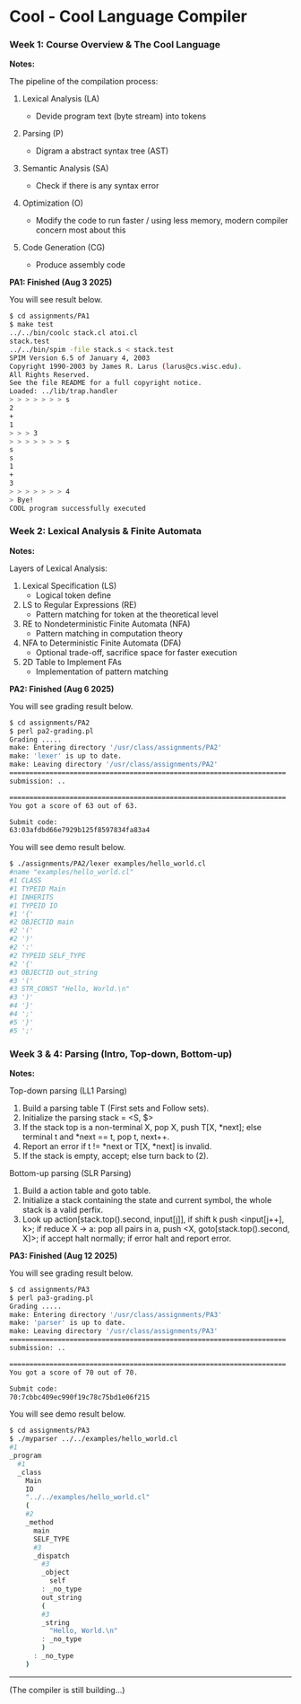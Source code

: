 # Cool - Cool Language Compiler

### Week 1: Course Overview & The Cool Language

**Notes:**

The pipeline of the compilation process:
1. Lexical Analysis (LA) 
   - Devide program text (byte stream) into tokens

2. Parsing (P)  
   - Digram a abstract syntax tree (AST)

3. Semantic Analysis (SA)  
   - Check if there is any syntax error

4. Optimization (O)        
   - Modify the code to run faster / using less memory, modern compiler concern most about this

5. Code Generation (CG)    
   - Produce assembly code 


**PA1: Finished (Aug 3 2025)**

You will see result below.

```sh
$ cd assignments/PA1
$ make test
../../bin/coolc stack.cl atoi.cl 
stack.test
../../bin/spim -file stack.s < stack.test
SPIM Version 6.5 of January 4, 2003
Copyright 1990-2003 by James R. Larus (larus@cs.wisc.edu).
All Rights Reserved.
See the file README for a full copyright notice.
Loaded: ../lib/trap.handler
> > > > > > > s
2
+
1
> > > 3
> > > > > > > s
s
s
1
+
3
> > > > > > > 4
> Bye!
COOL program successfully executed
```

### Week 2: Lexical Analysis & Finite Automata

**Notes:**

Layers of Lexical Analysis:
1. Lexical Specification (LS)                    
    - Logical token define
2. LS to Regular Expressions (RE)                
    - Pattern matching for token at the theoretical level
3. RE to Nondeterministic Finite Automata (NFA)  
    - Pattern matching in computation theory
4. NFA to Deterministic Finite Automata (DFA)    
    - Optional trade-off, sacrifice space for faster execution 
5. 2D Table to Implement FAs                     
    - Implementation of pattern matching

**PA2: Finished (Aug 6 2025)** 

You will see grading result below.
```sh
$ cd assignments/PA2
$ perl pa2-grading.pl
Grading .....
make: Entering directory '/usr/class/assignments/PA2'
make: 'lexer' is up to date.
make: Leaving directory '/usr/class/assignments/PA2'
=====================================================================
submission: ..

=====================================================================
You got a score of 63 out of 63.

Submit code: 
63:03afdbd66e7929b125f8597834fa83a4
```

You will see demo result below.
```sh
$ ./assignments/PA2/lexer examples/hello_world.cl
#name "examples/hello_world.cl"
#1 CLASS
#1 TYPEID Main
#1 INHERITS
#1 TYPEID IO
#1 '{'
#2 OBJECTID main
#2 '('
#2 ')'
#2 ':'
#2 TYPEID SELF_TYPE
#2 '{'
#3 OBJECTID out_string
#3 '('
#3 STR_CONST "Hello, World.\n"
#3 ')'
#4 '}'
#4 ';'
#5 '}'
#5 ';'
```

### Week 3 & 4: Parsing (Intro, Top-down, Bottom-up)

**Notes:**

Top-down parsing (LL1 Parsing)
1. Build a parsing table T (First sets and Follow sets).
2. Initialize the parsing stack = <S, $>
3. If the stack top is a non-terminal X, pop X, push T[X, *next]; else terminal t and *next == t, pop t, next++.
4. Report an error if t != *next or T[X, *next] is invalid.
5. If the stack is empty, accept; else turn back to (2).

Bottom-up parsing (SLR Parsing)
1. Build a action table and goto table.
2. Initialize a stack containing the state and current symbol, the whole stack is a valid perfix.
3. Look up action[stack.top().second, input[j]], if shift k push <input[j++], k>; if reduce X -> a: pop all pairs in a, push <X, goto[stack.top().second, X]>; if accept halt normally; if error halt and report error.

**PA3: Finished (Aug 12 2025)**

You will see grading result below.

```sh
$ cd assignments/PA3
$ perl pa3-grading.pl
Grading .....
make: Entering directory '/usr/class/assignments/PA3'
make: 'parser' is up to date.
make: Leaving directory '/usr/class/assignments/PA3'
=====================================================================
submission: ..

=====================================================================
You got a score of 70 out of 70.

Submit code: 
70:7cbbc409ec990f19c78c75bd1e06f215
```

You will see demo result below.
```sh
$ cd assignments/PA3
$ ./myparser ../../examples/hello_world.cl
#1
_program
  #1
  _class
    Main
    IO
    "../../examples/hello_world.cl"
    (
    #2
    _method
      main
      SELF_TYPE
      #3
      _dispatch
        #3
        _object
          self
        : _no_type
        out_string
        (
        #3
        _string
          "Hello, World.\n"
        : _no_type
        )
      : _no_type
    )
```

---

(The compiler is still building...)